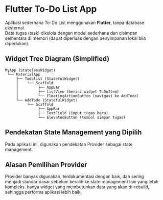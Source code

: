 # Flutter To-Do List App

Aplikasi sederhana To-Do List menggunakan **Flutter**, tanpa database eksternal.  
Data tugas (task) dikelola dengan model sederhana dan disimpan sementara di memori (dapat diperluas dengan penyimpanan lokal bila diperlukan).

## Widget Tree Diagram (Simplified)
```
MyApp (StatelessWidget)
 └── MaterialApp
     ├── Todolist (StatefulWidget)
     │    └── Scaffold
     │         ├── AppBar
     │         ├── ListView (berisi widget ToDoItem)
     │         └── FloatingActionButton (navigasi ke AddTodo)
     └── AddTodo (StatefulWidget)
          └── Scaffold
               ├── AppBar
               ├── TextField (input tugas baru)
               └── ElevatedButton (tombol simpan tugas)
```

## Pendekatan State Management yang Dipilih
Pada aplikasi ini, digunakan pendekatan Provider sebagai state management.

## Alasan Pemilihan Provider
Provider banyak digunakan, terdokumentasi dengan baik, dan sering menjadi standar dasar sebelum beralih ke state management lain yang lebih kompleks.
hanya widget yang membutuhkan data yang akan di-rebuild, sehingga performa aplikasi lebih baik.
 